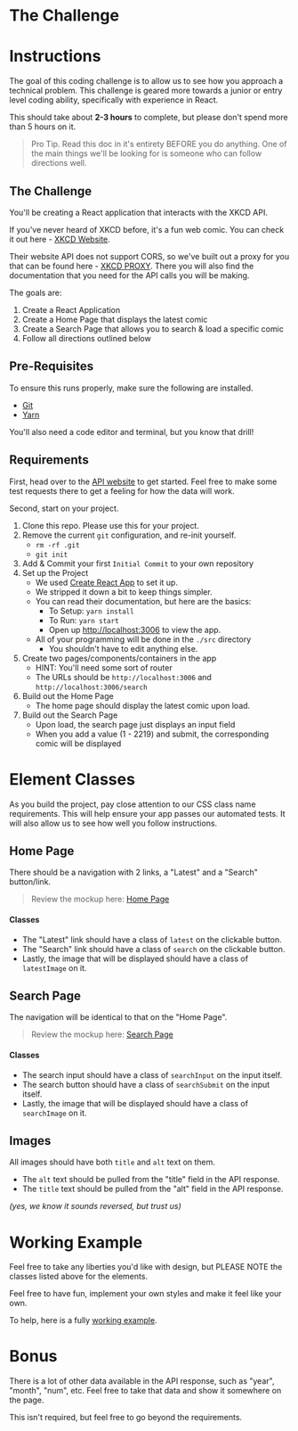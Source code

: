 # The Challenge

# Instructions

The goal of this coding challenge is to allow us to see how you approach a technical problem. This challenge is geared more towards a junior or entry level coding ability, specifically with experience in React.

This should take about **2-3 hours** to complete, but please don't spend more than 5 hours on it. 

> Pro Tip. Read this doc in it's entirety BEFORE you do anything. One of the main things we'll be looking for is someone who can follow directions well.

## The Challenge

You'll be creating a React application that interacts with the XKCD API. 

If you've never heard of XKCD before, it's a fun web comic. You can check it out here - [XKCD Website](https://xkcd.com).

Their website API does not support CORS, so we've built out a proxy for you that can be found here - [XKCD PROXY](https://xkcd.now.sh/). There you will also find the documentation that you need for the API calls you will be making.

The goals are:

1. Create a React Application
2. Create a Home Page that displays the latest comic
3. Create a Search Page that allows you to search & load a specific comic
4. Follow all directions outlined below

## Pre-Requisites

To ensure this runs properly, make sure the following are installed.

- [Git](https://git-scm.com/)
- [Yarn](https://yarnpkg.com/lang/en/)

You'll also need a code editor and terminal, but you know that drill!

## Requirements

First, head over to the [API website](https://xkcd.now.sh/) to get started. Feel free to make some test requests there to get a feeling for how the data will work.

Second, start on your project.

1. Clone this repo. Please use this for your project.
2. Remove the current `git` configuration, and re-init yourself.
    - `rm -rf .git`
    - `git init`
3. Add & Commit your first `Initial Commit` to your own repository
4. Set up the Project
    - We used [Create React App](https://create-react-app.dev/) to set it up.
    - We stripped it down a bit to keep things simpler.
    - You can read their documentation, but here are the basics:
      - To Setup: `yarn install`
      - To Run: `yarn start`
      - Open up [http://localhost:3006](http://localhost:3006) to view the app.
    - All of your programming will be done in the `./src` directory
      - You shouldn't have to edit anything else.
5. Create two pages/components/containers in the app
    - HINT: You'll need some sort of router
    - The URLs should be `http://localhost:3006` and `http://localhost:3006/search`
6. Build out the Home Page
    - The home page should display the latest comic upon load.
7. Build out the Search Page
    - Upon load, the search page just displays an input field
    - When you add a value (1 - 2219) and submit, the corresponding comic will be displayed

# Element Classes

As you build the project, pay close attention to our CSS class name requirements. This will help ensure your app passes our automated tests. It will also allow us to see how well you follow instructions.

## Home Page

There should be a navigation with 2 links, a "Latest" and a "Search" button/link.

> Review the mockup here: [Home Page](https://i.imgur.com/xmzgCzf.png)

#### Classes

- The "Latest" link should have a class of `latest` on the clickable button.
- The "Search" link should have a class of `search` on the clickable button.
- Lastly, the image that will be displayed should have a class of `latestImage` on it.

## Search Page

The navigation will be identical to that on the "Home Page".

> Review the mockup here: [Search Page](https://i.imgur.com/oHvZup1.png)

#### Classes

- The search input should have a class of `searchInput` on the input itself.
- The search button should have a class of `searchSubmit` on the input itself.
- Lastly, the image that will be displayed should have a class of `searchImage` on it.

## Images

All images should have both `title` and `alt` text on them.

- The `alt` text should be pulled from the "title" field in the API response.
- The `title` text should be pulled from the "alt" field in the API response.

_(yes, we know it sounds reversed, but trust us)_

# Working Example

Feel free to take any liberties you'd like with design, but PLEASE NOTE the classes listed above for the elements.

Feel free to have fun, implement your own styles and make it feel like your own.

To help, here is a fully [working example](https://i.imgur.com/0dXELKX.gif).

# Bonus

There is a lot of other data available in the API response, such as "year", "month", "num", etc. Feel free to take that data and show it somewhere on the page.

This isn't required, but feel free to go beyond the requirements. 


